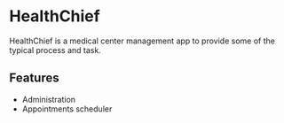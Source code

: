 # HealthChief

HealthChief is a medical center management app to provide some of the typical process and task.

## Features

- Administration
- Appointments scheduler

